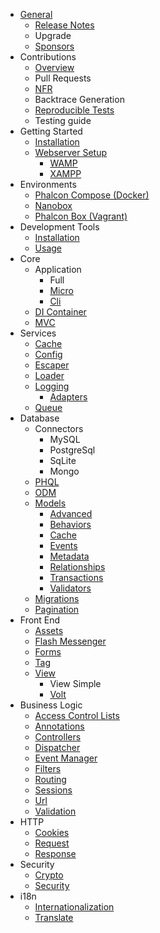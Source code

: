- [General](/en/[[version]]/introduction)
    - [Release Notes](/en/[[version]]/release-notes)
    - Upgrade
    - [Sponsors](/en/[[version]]/sponsors)
- Contributions
    - [Overview](/en/[[version]]/contributions)
    - Pull Requests
    - [NFR](/en/[[version]]/new-feature-request)
    - Backtrace Generation
    - [Reproducible Tests](/en/[[version]]/reproducible-tests)
    - Testing guide
- Getting Started
    - [Installation](/en/[[version]]/installation)
    - [Webserver Setup](/en/[[version]]/webserver-setup)
        - [WAMP](/en/[[version]]/webserver-wamp)
        - [XAMPP](/en/[[version]]/webserver-xampp)
- Environments
    - [Phalcon Compose (Docker)](/en/[[version]]/environments-docker)
    - [Nanobox](/en/[[version]]/environments-nanobox)
    - [Phalcon Box (Vagrant)](/en/[[version]]/environments-vagrant)
- Development Tools
    - [Installation](/en/[[version]]/devtools-installation)
    - [Usage](/en/[[version]]/devtools-usage)
- Core
    - Application
        - Full
        - [Micro](/en/[[version]]/application-micro)
        - [Cli](/en/[[version]]/application-cli)
    - [DI Container](/en/[[version]]/di)
    - [MVC](/en/[[version]]/mvc)
- Services
    - [Cache](/en/[[version]]/cache)
    - [Config](/en/[[version]]/config)
    - [Escaper](/en/[[version]]/escaper)
    - [Loader](/en/[[version]]/loader)
    - [Logging](/en/[[version]]/logging)
        - [Adapters](/en/[[version]]/logging#usage)
    - [Queue](/en/[[version]]/queue)
- Database
    - Connectors
        - MySQL
        - PostgreSql
        - SqLite
        - Mongo
    - [PHQL](/en/[[version]]/phql)
    - [ODM](/en/[[version]]/odm)
    - [Models](/en/[[version]]/models)
        - [Advanced](/en/[[version]]/models-advanced)
        - [Behaviors](/en/[[version]]/models-behaviors)
        - [Cache](/en/[[version]]/models-cache)
        - [Events](/en/[[version]]/models-events)
        - [Metadata](/en/[[version]]/models-metadata)
        - [Relationships](/en/[[version]]/models-relationships)
        - [Transactions](/en/[[version]]/models-transactions)
        - [Validators](/en/[[version]]/models-validators)
    - [Migrations](/en/[[version]]/migrations)
    - [Pagination](/en/[[version]]/pagination)
- Front End
    - [Assets](/en/[[version]]/assets)
    - [Flash Messenger](/en/[[version]]/flash)
    - [Forms](/en/[[version]]/forms)
    - [Tag](/en/[[version]]/tag)
    - [View](/en/[[version]]/views)
        - View Simple
        - [Volt](/en/[[version]]/volt)
- Business Logic
    - [Access Control Lists](/en/[[version]]/acl)
    - [Annotations](/en/[[version]]/annotations)
    - [Controllers](/en/[[version]]/controllers)
    - [Dispatcher](/en/[[version]]/dispatcher)
    - [Event Manager](/en/[[version]]/events)
    - [Filters](/en/[[version]]/filter)
    - [Routing](/en/[[version]]/routing)
    - [Sessions](/en/[[version]]/session)
    - [Url](/en/[[version]]/url)
    - [Validation](/en/[[version]]/validation)
- HTTP
    - [Cookies](/en/[[version]]/cookies)
    - [Request](/en/[[version]]/request)
    - [Response](/en/[[version]]/response)
- Security
    - [Crypto](/en/[[version]]/crypt)
    - [Security](/en/[[version]]/security)
- i18n
    - [Internationalization](/en/[[version]]/i18n)
    - [Translate](/en/[[version]]/translate)
    